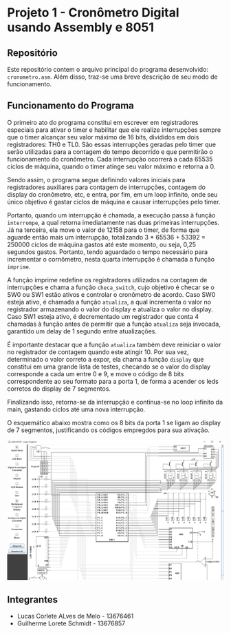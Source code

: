 # Projeto 1 - Cronômetro Digital usando Assembly e 8051

## Repositório
Este repositório contem o arquivo principal do programa desenvolvido: `cronometro.asm`. Além disso, traz-se uma breve descrição de seu modo de funcionamento.

## Funcionamento do Programa
O primeiro ato do programa constitui em escrever em registradores especiais para ativar o timer e habilitar que ele realize interrupções sempre que o timer alcançar seu valor máximo de 16 bits, divididos em dois registradores: TH0 e TL0. São essas interrupções geradas pelo timer que serão utilizadas para a contagem do tempo decorrido e que permitirão o funcionamento do cronômetro. Cada interrupção ocorrerá a cada 65535 ciclos de máquina, quando o timer atinge seu valor máximo e retorna a 0.

Sendo assim, o programa segue definindo valores iniciais para registradores auxiliares para contagem de interrupções, contagem do display do cronômetro, etc, e entra, por fim, em um loop infinito, onde seu único objetivo é gastar ciclos de máquina e causar interrupções pelo timer.

Portanto, quando um interrupção é chamada, a execução passa à função `interrompe`, a qual retorna imediatamente nas duas primeiras interrupções. Já na terceira, ela move o valor de 12158 para o timer, de forma que aguarde então mais um interrupção, totalizando 3 * 65536 + 53392 = 250000 ciclos de máquina gastos até este momento, ou seja, 0,25 segundos gastos. Portanto, tendo aguardado o tempo necessário para incrementar o cornômetro, nesta quarta interrupção é chamada a função `imprime`.

A função imprime redefine os registradores utilizados na contagem de interrupções e chama a função `checa_switch`, cujo objetivo é checar se o SW0 ou SW1 estão ativos e controlar o cronômetro de acordo. Caso SW0 esteja ativo, é chamada a função `atualiza`, a qual incrementa o valor no registrador armazenando o valor do display e atualiza o valor no display. Caso SW1 esteja ativo, é decrementado um registrador que conta 4 chamadas à função antes de permitir que a função `atualiza` seja invocada, garantido um delay de 1 segundo entre atualizações.

É importante destacar que a função `atualiza` também deve reiniciar o valor no registrador de contagem quando este atingir 10. Por sua vez, determinado o valor correto a expor, ela chama a função `display` que constitui em uma grande lista de testes, checando se o valor do display corresponde a cada um entre 0 e 9, e move o código de 8 bits correspondente ao seu formato para a porta 1, de forma a acender os leds corretos do display de 7 segmentos.

Finalizando isso, retorna-se da interrupção e continua-se no loop infinito da main, gastando ciclos até uma nova interrupção.

O esquemático abaixo mostra como os 8 bits da porta 1 se ligam ao display de 7 segmentos, justificando os códigos empregdos para sua ativação. 

![Logic Diagram](https://github.com/cltmelo/aplicacao-microprocessadores/blob/main/Projeto%201/Logic%20Diagram.png)

## Integrantes
- Lucas Corlete ALves de Melo - 13676461  
- Guilherme Lorete Schmidt - 13676857
